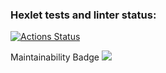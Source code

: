 ### Hexlet tests and linter status:
[![Actions Status](https://github.com/SergeyM705/frontend-project-lvl1/workflows/hexlet-check/badge.svg)](https://github.com/SergeyM705/frontend-project-lvl1/actions)


Maintainability Badge
<a href="https://codeclimate.com/github/SergeyM705/frontend-project-lvl1/maintainability"><img src="https://api.codeclimate.com/v1/badges/05ac521edd9bccf3232c/maintainability" /></a>

